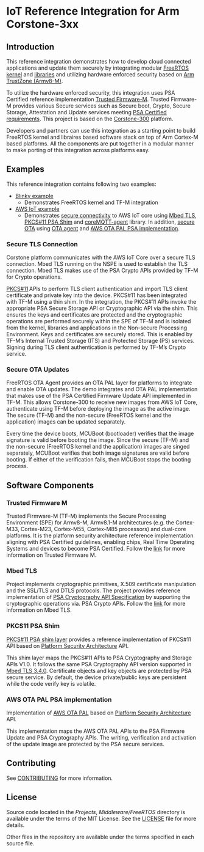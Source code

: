 # IoT Reference Integration for Arm Corstone-3xx

## Introduction

This reference integration demonstrates how to develop cloud connected
applications and update them securely by integrating modular
[FreeRTOS kernel](https://www.freertos.org/RTOS.html) and [libraries](https://www.freertos.org/libraries/categories.html)
and utilizing hardware enforced security based on [Arm TrustZone (Armv8-M)](https://www.arm.com/architecture/learn-the-architecture/m-profile).

To utilize the hardware enforced security, this integration uses PSA Certified
reference implementation [Trusted Firmware-M](https://www.trustedfirmware.org/projects/tf-m/).
Trusted Firmware-M provides various Secure services such as Secure boot, Crypto, Secure Storage,
Attestation and Update services meeting [PSA Certified requirements](https://www.psacertified.org/blog/psa-certified-10-security-goals-explained/).
This project is based on the [Corstone-300](https://developer.arm.com/Processors/Corstone-300)
platform.

Developers and partners can use this integration as a starting point to build
FreeRTOS kernel and libraires based software stack on top of Arm Cortex-M based
platforms. All the components are put together in a modular manner to make
porting of this integration across platforms easy.

## Examples

This reference integration contains following two examples:

* [Blinky example](Docs/blinky.md)
    * Demonstrates FreeRTOS kernel and TF-M integration
* [AWS IoT example](Docs/aws-iot-example.md)
    * Demonstrates [secure connectivity](#secure-tls-connection) to AWS IoT core using [Mbed TLS](#mbed-tls),
      [PKCS#11 PSA Shim](#pkcs11-psa-shim) and [coreMQTT-agent](https://docs.aws.amazon.com/freertos/latest/userguide/coremqtt-agent.html)
      library. In addition, [secure OTA](#secure-ota-updates) using [OTA agent](https://freertos.org/ota/index.html)
      and [AWS OTA PAL PSA implementation](#aws-ota-pal-psa-implementation).

### Secure TLS Connection

Corstone platform communicates with the AWS IoT Core over a secure TLS
connection. Mbed TLS running on the NSPE is used to establish the TLS
connection. Mbed TLS makes use of the PSA Crypto APIs provided by TF-M for
Crypto operations.

[PKCS#11](https://www.freertos.org/pkcs11/index.html) APIs to perform TLS
client authentication and import TLS client certificate and private key into
the device. PKCS#11 has been integrated with TF-M using a thin shim. In the
integration, the PKCS#11 APIs invoke the appropriate PSA Secure Storage API or
Cryptographic API via the shim. This ensures the keys and certificates are
protected and the cryptographic operations are performed securely within the
SPE of TF-M and is isolated from the kernel, libraries and applications in the
Non-secure Processing Environment. Keys and certificates are securely stored.
This is enabled by TF-M’s Internal Trusted Storage (ITS) and Protected Storage
(PS) services. Signing during TLS client authentication is performed by TF-M’s
Crypto service.

### Secure OTA Updates

FreeRTOS OTA Agent provides an OTA PAL layer for platforms to integrate and
enable OTA updates. The demo integrates and OTA PAL implementation that makes
use of the PSA Certified Firmware Update API implemented in TF-M. This allows
Corstone-300 to receive new images from AWS IoT Core, authenticate using TF-M
before deploying the image as the active image. The secure (TF-M) and the
non-secure (FreeRTOS kernel and the application) images can be updated
separately.

Every time the device boots, MCUBoot (bootloader) verifies that the image
signature is valid before booting the image. Since the secure (TF-M) and the
non-secure (FreeRTOS kernel and the application) images are singed separately,
MCUBoot verifies that both image signatures are valid before booting. If either
of the verification fails, then MCUBoot stops the booting process.

## Software Components

### Trusted Firmware M

Trusted Firmware-M (TF-M) implements the Secure Processing Environment (SPE)
for Armv8-M, Armv8.1-M architectures (e.g. the Cortex-M33, Cortex-M23,
Cortex-M55, Cortex-M85 processors) and dual-core platforms. It is the platform
security architecture reference implementation aligning with PSA Certified
guidelines, enabling chips, Real Time Operating Systems and devices to become
PSA Certified. Follow the [link](https://tf-m-user-guide.trustedfirmware.org/introduction/readme.html)
for more information on Trusted Firmware M.

### Mbed TLS

Project implements cryptographic primitives, X.509 certificate manipulation and
the SSL/TLS and DTLS protocols. The project provides reference implementation
of [PSA Cryptography API Specification](https://developer.arm.com/documentation/ihi0086/b)
by supporting the cryptographic operations via. PSA Crypto APIs. Follow the
[link](https://www.trustedfirmware.org/projects/mbed-tls/) for more information
on Mbed TLS.

### PKCS11 PSA Shim

[PKCS#11 PSA shim layer](https://github.com/Linaro/freertos-pkcs11-psa.git)
provides a reference implementation of PKCS#11 API based on
[Platform Security Architecture](https://www.arm.com/architecture/psa-certified)
API.

This shim layer maps the PKCS#11 APIs to PSA Cryptography and Storage APIs
V1.0. It follows the same PSA Cryptography API version supported in
[Mbed TLS 3.4.0](https://github.com/Mbed-TLS/mbedtls/tree/mbedtls-3.4.0).
Certificate objects and key objects are protected by PSA secure service.
By default, the device private/public keys are persistent while the code verify
key is volatile.

### AWS OTA PAL PSA implementation

Implementation of [AWS OTA PAL](https://github.com/Linaro/freertos-ota-pal-psa.git)
based on [Platform Security Architecture](https://www.arm.com/architecture/psa-certified)
API.

This implementation maps the AWS OTA PAL APIs to the PSA Firmware Update and
PSA Cryptography APIs. The writing, verification and activation of the update
image are protected by the PSA secure services.

## Contributing

See [CONTRIBUTING](CONTRIBUTING.md) for more information.

## License

Source code located in the *Projects*, *Middleware/FreeRTOS* directory is
available under the terms of the MIT License. See the [LICENSE](./LICENSE) file
for more details.

Other files in the repository are available under the terms specified in each
source file.
